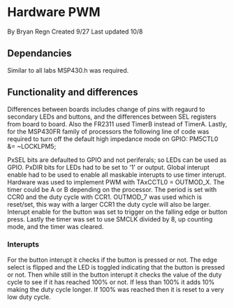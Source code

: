 # Hardware PWM
By Bryan Regn
Created 9/27
Last updated 10/8

## Dependancies 
Similar to all labs MSP430.h was required. 

## Functionality and differences 
Differences between boards includes change of pins with regaurd to secondary LEDs and buttons, and the differences between SEL registers from board to board. Also the FR2311 used TimerB instead of TimerA. Lastly, for the MSP430FR family of processors the following line of code was required to turn off the default high impedance mode on GPIO: PM5CTL0 &= ~LOCKLPM5;

PxSEL bits are defaulted to GPIO and not periferals; so LEDs can be used as GPIO. PxDIR bits for LEDs had to be set to '1' or output. Global interupt enable had to be used to enable all maskable interupts to use timer interupt. Hardware was used to implement PWM with TAxCCTL0 = OUTMOD_X. The timer could be A or B depending on the processor. The period is set with CCR0 and the duty cycle with CCR1. OUTMOD_7 was used which is reset/set, this way with a larger CCR1 the duty cycle will also be larger. Interupt enable for the button was set to trigger on the falling edge or button press. Lastly the timer was set to use SMCLK divided by 8, up counting mode, and the timer was cleared. 

### Interupts
For the button interupt it checks if the button is pressed or not. The edge select is flipped and the LED is toggled indicating that the button is pressed or not. Then while still in the button interupt it checks the value of the duty cycle to see if it has reached 100% or not. If less than 100% it adds 10% making the duty cycle longer. If 100% was reached then it is reset to a very low duty cycle. 



